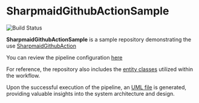 # SharpmaidGithubActionSample

![Build Status](https://github.com/nurzhanme/SharpmaidGithubActionSample/workflows/main.yml/badge.svg)

**SharpmaidGithubActionSample** is a sample repository demonstrating the use [SharpmaidGithubAction](https://github.com/nurzhanme/SharpmaidGithubAction)

You can review the pipeline configuration [here](https://github.com/nurzhanme/SharpmaidGithubActionSample/blob/master/.github/workflows/main.yml)

For reference, the repository also includes the [entity classes](https://github.com/nurzhanme/SharpmaidGithubActionSample/tree/master/SharpmaidGithubActionSample/Domain) utilized within the workflow.

Upon the successful execution of the pipeline, an [UML file](https://github.com/nurzhanme/SharpmaidGithubActionSample/blob/master/UML.md) is generated, providing valuable insights into the system architecture and design.
